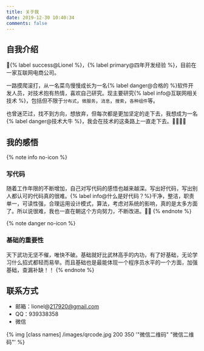 ```yaml
---
title: 关于我
date: 2019-12-30 10:40:34
comments: false
---
```


## 自我介绍

👨{% label success@Lionel %}，{% label primary@四年开发经验 %}，目前在一家互联网电商公司。

一路摸爬滚打，从一名菜鸟慢慢成长为一名{% label danger@合格的 %}软件开发人员，对技术抱有热情，喜欢自己研究。现主要研究{% label info@互联网相关技术 %}，包括但不限于`分布式`，`微服务`，`消息`，`搜索`，`各种组件`等。

也曾迷茫过，找不到方向，想放弃，但每次都是更加坚定的走下去，我想成为一名{% label danger@技术大牛 %}，我会在技术的这条路上一直走下去。🚶‍♂️🚶‍♂️

## 我的感悟

{% note info no-icon %}
### 写代码

随着工作年限的不断增加，自己对写代码的感悟也越来越深。写出好代码，写出别人都认可的代码真的很难。{% label info@什么是好代码？%}干净，整洁，职责单一，可读性强，合理运用设计模式，算法，考虑对系统的影响，真的是太多方面了。所以说很难，我也一直在朝这个方向努力，不断改进。💪💪
{% endnote %}


{% note danger no-icon %}
### 基础的重要性

天下武功无坚不催，唯快不破。基础就好比武林高手的内功，有了好基础，无论学习什么招式都轻而易举。而且基础也是最能体现一个程序员水平的一个方面，加强基础，查漏补缺！！
{% endnote %}

## 联系方式

- 邮箱：lionel@217920@gmail.com
- QQ：939338358
- 微信

{% img [class names] /images/qrcode.jpg 200 350 '"微信二维码" "微信二维码"' %}
